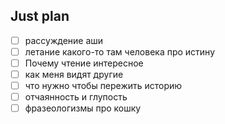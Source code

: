 ## Just plan
- [ ] рассуждение аши 
- [ ] летание какого-то там человека про истину 
- [ ] Почему чтение интересное
- [ ] как меня видят другие
- [ ] что нужно чтобы пережить историю
- [ ] отчаянность и глупость
- [ ] фразеологизмы про кошку
